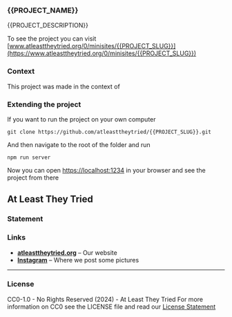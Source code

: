 ### {{PROJECT_NAME}}

{{PROJECT_DESCRIPTION}}

To see the project you can visit [www.atleasttheytried.org/0/minisites/{{PROJECT_SLUG}}](https://www.atleasttheytried.org/0/minisites/{{PROJECT_SLUG}})

### Context

This project was made in the context of

### Extending the project

If you want to run the project on your own computer

    git clone https://github.com/atleasttheytried/{{PROJECT_SLUG}}.git

And then navigate to the root of the folder and run

    npm run server

Now you can open [https://localhost:1234](http://localhost:1234) in your browser and see the project from there

## At Least They Tried

### Statement

### Links

-   **[atleasttheytried.org](https://www.atleasttheytried.orgg)** – Our website
-   **[Instagram](https://www.instagram.com/getkirby/)** – Where we post some pictures

---

### License

CC0-1.0 - No Rights Reserved (2024) - At Least They Tried
For more information on CC0 see the LICENSE file
and read our [License Statement](https://www.atleasttheytried.org/license)
